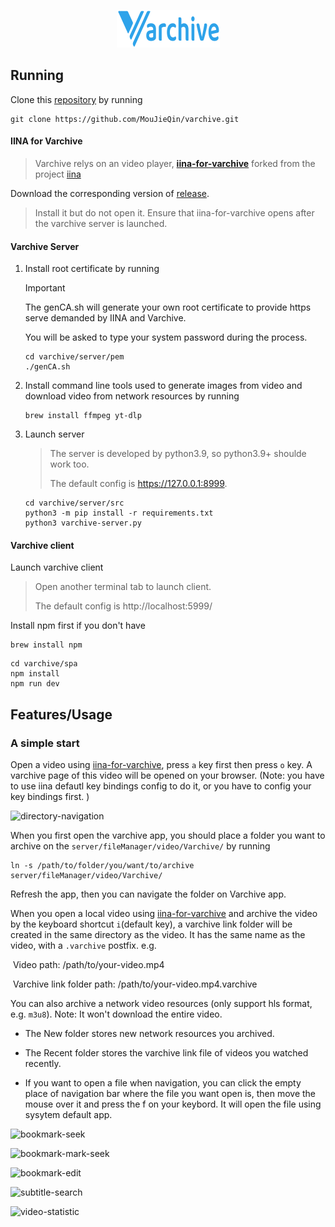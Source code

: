 <p align="center">
<img src="spa/src/assets/logo.svg" alt="Varchive" height=60 />
</p>

## Running

Clone this [repository](https://github.com/MouJieQin/varchive.git) by running 
   ```shell
   git clone https://github.com/MouJieQin/varchive.git
   ````
#### IINA for Varchive

> Varchive relys on an video player, **[iina-for-varchive](https://github.com/MouJieQin/iina-for-varchive)** forked from the project  [iina](https://github.com/iina/iina)

Download the corresponding version of [release](https://github.com/MouJieQin/iina-for-varchive/releases). 

> Install it but do not open it.  Ensure that iina-for-varchive opens after the varchive server is launched.

#### Varchive Server

1. Install root certificate by running 

   > [!Important]
   >
   > The genCA.sh will generate your own root certificate to provide https serve demanded by IINA and Varchive.
   >
   > You will be asked to type your system password during the process.

   ```shell
   cd varchive/server/pem
   ./genCA.sh
   ```

2. Install command line tools used to generate images from video and download video from network resources by running 

   ```shell
   brew install ffmpeg yt-dlp
   ```

3. Launch server

   > The server is developed by python3.9, so python3.9+ shoulde work too.
   >
   > The default config is https://127.0.0.1:8999.

   ```shell
   cd varchive/server/src
   python3 -m pip install -r requirements.txt
   python3 varchive-server.py
   ```

#### Varchive client

   Launch varchive client

   > Open another terminal tab to launch client.
   >
   > The default config is http://localhost:5999/

Install npm first if you don't have 

   ```shell
   brew install npm
   ```

```shell
cd varchive/spa
npm install
npm run dev
```


## Features/Usage

### A simple start

Open a video using [iina-for-varchive](https://github.com/MouJieQin/iina-for-varchive), press `a` key first then press `o` key. A varchive page of this video will be opened on your browser. (Note: you have to use iina defautl key bindings config to do it, or you have to config your key bindings first. )

![directory-navigation](assets/directory.mov.gif)

When you first open the varchive app, you should place a folder you want to archive on the `server/fileManager/video/Varchive/` by running

```shell
ln -s /path/to/folder/you/want/to/archive server/fileManager/video/Varchive/
```

Refresh the app, then you can navigate the folder on Varchive app.

When you open a local video using [iina-for-varchive](https://github.com/MouJieQin/iina-for-varchive) and archive the video by the keyboard shortcut `i`(default key), a varchive link folder will be created in the same directory as the video.  It has the same name as the video, with a `.varchive` postfix. e.g. 

​	Video path: /path/to/your-video.mp4

​	Varchive link folder path: /path/to/your-video.mp4.varchive

You can also archive a network video resources (only support hls format, e.g. `m3u8`). Note: It won't download the entire video.

- The New folder stores new network resources you archived.

- The Recent folder stores the varchive link file of videos you watched recently.

- If you want to open a file when navigation, you can click the empty place of navigation bar where the file you want open is, then move the mouse over it and press the f on your keybord. It will open the file using sysytem default app.

![bookmark-seek](assets/bookmark-seek.mov.gif)

![bookmark-mark-seek](assets/bookmark-mark-seek.mov.gif)

![bookmark-edit](assets/bookmark-edit.mov.gif)

![subtitle-search](assets/subtitle-search.mov.gif)

![video-statistic](assets/statistic.mov.gif)
